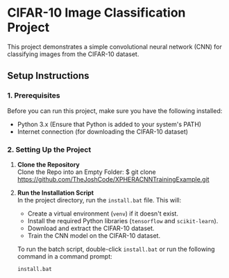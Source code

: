 # CIFAR-10 Image Classification Project

This project demonstrates a simple convolutional neural network (CNN) for classifying images from the CIFAR-10 dataset.

## Setup Instructions

### 1. Prerequisites

Before you can run this project, make sure you have the following installed:

- Python 3.x (Ensure that Python is added to your system's PATH)
- Internet connection (for downloading the CIFAR-10 dataset)

### 2. Setting Up the Project

1. **Clone the Repository**  
   Clone the Repo into an Empty Folder:
      $ git clone https://github.com/TheJoshCode/XPHERACNNTrainingExample.git

2. **Run the Installation Script**  
   In the project directory, run the `install.bat` file. This will:
   - Create a virtual environment (`venv`) if it doesn't exist.
   - Install the required Python libraries (`tensorflow` and `scikit-learn`).
   - Download and extract the CIFAR-10 dataset.
   - Train the CNN model on the CIFAR-10 dataset.

   To run the batch script, double-click `install.bat` or run the following command in a command prompt:
   ```bash
   install.bat
